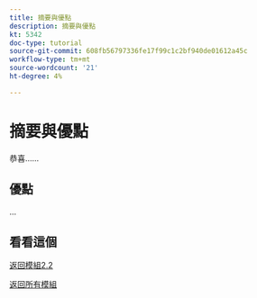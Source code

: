 ```yaml
---
title: 摘要與優點
description: 摘要與優點
kt: 5342
doc-type: tutorial
source-git-commit: 608fb56797336fe17f99c1c2bf940de01612a45c
workflow-type: tm+mt
source-wordcount: '21'
ht-degree: 4%

---
```


# 摘要與優點

恭喜……

## 優點

...

## 看看這個

[返回模組2.2](./workfront.md)

[返回所有模組](../../../overview.md)
